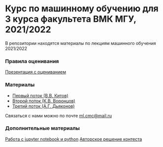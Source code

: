 # Курс по машинному обучению для 3 курса факультета ВМК МГУ, 2021/2022

В репозитории находятся материалы по лекциям машинного обучения 2021/2022

### Правила оценивания

[Презентация с оцениванием](https://github.com/MSU-ML-COURSE/ML-COURSE-21-22/blob/main/files/%D0%9E%D1%86%D0%B5%D0%BD%D0%B8%D0%B2%D0%B0%D0%BD%D0%B8%D0%B5_%D0%BA%D1%83%D1%80%D1%81.pdf)

### Материалы
 * [Первый поток (В.В. Китов)](https://github.com/MSU-ML-COURSE/ML-COURSE-21-22/blob/main/1_stream.md)
 * [Второй поток (К.В. Воронцов)](https://github.com/MSU-ML-COURSE/ML-COURSE-21-22/blob/main/2_stream.md)
 * [Третий поток (А.Г. Дьяконов)](https://github.com/MSU-ML-COURSE/ML-COURSE-21-22/blob/main/3_stream.md)

Связаться с нами можно по почте ml.cmc@mail.ru

### Дополнительные материалы
[Работа с jupyter notebook и python](https://youtube.com/playlist?list=PLzdAwQrglFyIkkvIlUeo_xX08WvKM6L0-)
[Авторское решение контеста](https://github.com/MSU-ML-COURSE/ML-COURSE-21-22/blob/main/files/Spotify%20tracks%20popularity%20prediction.pdf)

